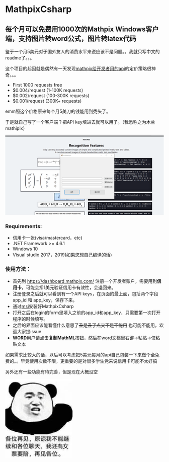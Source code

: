 # MathpixCsharp

## 每个月可以免费用1000次的Mathpix Windows客户端，支持图片转word公式，图片转latex代码

鉴于一个月5美元对于国外友人的消费水平来说应该不是问题。。我就只写中文的readme了。。。

这个项目的起因就是偶然有一天发现[mathpix给开发者用的api](https://mathpix.com/ocr)的定价策略很神奇。。。

- First 1000 requests free
- $0.004/request (1-100K requests)
- $0.002/request (100-300K requests)
- $0.001/request (300K+ requests)

emm照这个价格原来每个月5美刀的钱能用到秃头了。

于是就自己写了一个客户端？把API key填进去就可以用了。（我愿称之为木兰mathipix）

![使用测试](/images/test2.gif)

### Requirements:
- 信用卡一张(visa/mastercard，etc)
- .NET Framework >= 4.6.1
- Windows 10
- Visual studio 2017，2019(如果您想自己编译的话)

### 使用方法：
- 首先到 https://dashboard.mathpix.com/ 注册一个开发者账户，需要用到**信用卡**，可能会扣1美元验证信用卡有效性，会退回来。
- 注册登录之后就可以看到有一个API keys，在页面的最上面，包括两个字段 app_id 和 app_key，保存下来。
- 通过[msi](https://github.com/itewqq/MathpixCsharp/releases/download/0.0.1/MathpixCsharp.msi)安装好MathpixCsharp
- 打开之后在login的form里填入之前的app_id和app_key，只需要第一次打开程序的时候填写。
- 之后的界面应该能看懂什么意思了~~丑是丑了点又不是不能用~~ 也可能不能用，欢迎大家提issue
- **WORD**用户请点击**复制MathML**按钮，然后在word文档里右键->粘贴->仅粘贴文本

如果需求比较大的话，以后可以考虑把5美元每月的api自己包装一下来做个全免费的。。毕竟使用次数不限，更重要的是对很多学生党来说信用卡可能不太好搞

另外还有一些功能有待完善，但是现在大概没空

<img  src="/images/goodbye.jpg" height="250" align=center />
